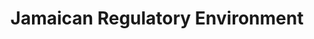 ---
templateKey: 'jamaican-regulatory-environment'
path: /regulation/jamaican-regulatory-environment
title: Jamaican Regulatory Environment
image: /img/regulation/jamaican-regulatory-environment_hero-image@2x.jpg
mainpitch:
  title: COMBINING PIONEERING TECHNOLOGY & SCIENCE WITH THE POWER OF NATURE
  description: >
    The Cannabis Licensing Authority (CLA), an agency of the Ministry of Industry, Commerce, Agriculture and Fisheries, was established in 2015 under the Dangerous Drug (Amendment) Act, (DDA) with a specific role to establish and regulate Jamaica’s legal ganja and hemp industry.


    **Regulatory regime applicable to AFJ’s operations in Jamaica**


    Regarding the medical cannabis industry in Jamaica, the Dangerous Drug Act (DDA Act) Amendment of 2015 (Amended DDA), which came into operation on the 15th day of April, 2015, principally gives the Cannabis Licensing Authority (CLA), which operates under the Ministry of Industry, Commerce, Agriculture and Fisheries (MICAF), the power to issue licences, permits and authorizations, as may be appropriate, for the handling of hemp and marijuana (ganja) for medical, therapeutic or scientific purposes. Specifically, the CLA regulates the use, cultivation, processing, importation, exportation, transit, manufacture, sale, possession and distribution of hemp and marijuana for medicinal purposes, including research, clinical trials, therapy and treatment and the manufacture of nutraceuticals and pharmaceuticals. The CLA is also charged with monitoring and otherwise regulating persons who have been issued licences, permits and authorizations and is specifically mandated to ensure that regulations do not contravene Jamaica’s international obligations. The CLA is comprised of representatives from several Ministries that are engaged with issues relating to ganja, the Attorney General’s Department, the National Council on Drug Abuse, academia, civil society groups and other non-governmental community-based and faith-based organizations.


    As a matter of principle, the Jamaican government, and by extension the CLA, is strongly against the use or handling of marijuana by children, teenagers, adolescents and at-risk adults. As part of its efforts to ensure the protection of such groups, the CLA is directed to work with the National Council on Drug Abuse (NCDA) to educate at-risk groups about the potential negative effects of the drug, and the Jamaican government funds programs administered by the NCDA. Accordingly, the Amended DDA authorized the Minister of Finance to direct that a percentage of the revenues earned from issuing licences, permits and authorizations relating to ganja and hemp be used for:
  list: >

     * Strengthening the capacity and programs of the NCDA

     * Strengthening Jamaica’s mental health institutions

     * Funding scientific and medical research into ganja and hemp

     * Supporting the regulatory arrangements of the CLA

---